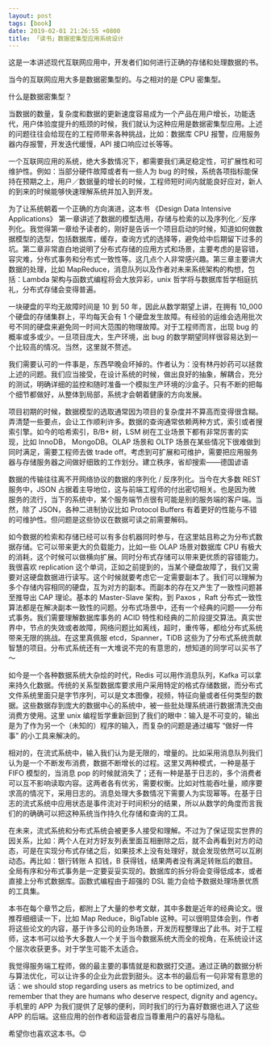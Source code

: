 ```yaml
---
layout: post
tags: [book]
date: 2019-02-01 21:26:55 +0800
title: 「读书」数据密集型应用系统设计
---
```

这是一本讲述现代互联网应用中，开发者们如何进行正确的存储和处理数据的书。



当今的互联网应用大多是数据密集型的。与之相对的是 CPU 密集型。



什么是数据密集型？



当数据的数量，复杂度和数据的更新速度容易成为一个产品在用户增长，功能迭代，用户体验度提升的瓶颈的时候，我们就认为这种应用是数据密集型应用。上述的问题往往会给现在的工程师带来各种挑战，比如：数据库 CPU 报警，应用服务器内存报警，开发迭代缓慢，API 接口响应过长等等。



一个互联网应用的系统，绝大多数情况下，都需要我们满足稳定性，可扩展性和可维护性。例如：当部分硬件故障或者有一些人为 bug 的时候，系统各项指标能保持在预期之上，用户／数据量的增长的时候，工程师短时间内就能良好应对，新人的到来的时候能够快速理解系统并加入到开发。



为了让系统朝着一个正确的方向演进，这本书 《Design Data Intensive Applications》 第一章讲述了数据的模型选用，存储与检索的以及序列化／反序列化。我觉得第一章给予读者的，刚好是告诉一个项目启动的时候，知道如何做数据模型的选型，包括数据库，缓存，查询方式的选择等，避免给中后期留下过多的坑。第二章非常直白地说明了分布式存储的应用方式和场景，主要考虑的是容错，容灾难，分布式事务和分布式一致性等。这几点个人非常感兴趣。第三章主要讲大数据的处理，比如 MapReduce，消息队列以及作者对未来系统架构的构想，包括：Lambda 架构与函数式编程将会大放异彩，unix 哲学将与数据库哲学相庭抗礼，分布式存储会变得普遍。



一块硬盘的平均无故障时间是 10 到 50 年，因此从数学期望上讲，在拥有 10_000 个硬盘的存储集群上，平均每天会有 1 个硬盘发生故障。有经验的运维会选用批次号不同的硬盘来避免同一时间大范围的物理故障。对于工程师而言，出现 bug 的概率或多或少。一旦项目庞大，生产环境，出 bug 的数学期望同样很容易达到一个比较高的情况。当然，这里就不赘述。



我们需要认可的一件事是，东西早晚会坏掉的。作者认为：没有林丹妙药可以拯救上述的问题。我们应当接受，在设计系统的时候，做出良好的抽象，解耦合，充分的测试，明确详细的监控和随时准备一个模拟生产环境的沙盒子。只有不断的把每个细节都做好，从整体到局部，系统才会朝着健康的方向发展。



项目初期的时候，数据模型的选取通常因为项目的复杂度并不算高而变得很含糊。弄清楚一些要点，会让工作顺利许多。数据的查询通常依赖两种方式，索引或者搜索引擎。如今的哈希索引，B/B+ 树，LSM 树在工业场景下都有非常厉害的实现，比如 InnoDB， MongoDB。OLAP 场景和 OLTP 场景在某些情况下很难做到同时满足，需要工程师去做 trade off。考虑到可扩展和可维护，需要把应用服务器与存储服务器之间做好细致的工作划分。建立秩序，省却搜索——德国谚语



数据的传输往往离不开网络协议的数据的序列化 / 反序列化。当今在大多数 REST 服务中，JSON 占据着主导地位，这与前端工程师的付出密切相关。也是因为微服务的流行，当下的系统中，某个服务端节点很有可能是别的服务端的客户端。当然，除了 JSON，各种二进制协议比如 Protocol Buffers 有着更好的性能与不错的可维护性。但问题是这些协议在数据可读之前需要解码。



如今数据的检索和存储已经可以有多台机器同时参与，在这里姑且称之为分布式数据存储。它可以带来更大的负载能力，比如一些 OLAP 场景对数据库 CPU 有极大的消耗，这个时候可以做横向扩展。同时分布式存储可以带来更优质的容错能力。我很喜欢 replication 这个单词，正如之前提到的，当某个硬盘故障了，我们又需要对这硬盘数据进行读写。这个时候就要考虑它一定需要副本了。我们可以理解为多个存储内容相同的硬盘，互为对方的副本。而副本的存在又产生了一致性问题甚至推导出 CAP 理论。基本的 Master-Slave 架构，到 Paxos ，Raft 分布式一致性算法都是在解决副本一致性的问题。分布式场景中，还有一个经典的问题——分布式事务。我们需要理解数据库事务的 ACID 特性和经典的二阶段提交算法。真实世界中，节点的失效或者故障，网络问题比如离线，超时，重传等，都给分布式系统带来无限的挑战。在这里真佩服 etcd，Spanner，TiDB 这些为了分布式系统贡献智慧的项目。分布式系统还有一大堆说不完的有意思的，想知道的同学可以买书了～



如今是一个各种数据系统大杂烩的时代，Redis 可以用作消息队列，Kafka 可以拿来持久化数据。传统的关系型数据库要求用户采用特定的格式存储数据，而分布式文件系统里面只是字节序列，可以是文本图像，视频，特征向量或者任何类型的数据。这些数据存到庞大的数据中心的系统中，被一些批处理系统进行数据清洗交由消费方使用。这里 unix 编程哲学重新回到了我们的眼中：输入是不可变的，输出是为了作为另一个（未知的）程序的输入，而复杂的问题是通过编写 “做好一件事” 的小工具来解决的。



相对的，在流式系统中，输入我们认为是无限的，增量的。比如采用消息队列我们认为是一个不断发布消费，数据不断增长的过程。这里又两种模式，一种是基于 FIFO 模型的，当消息 pop 的时候就消失了；还有一种是基于日志的，多个消费者可以互不影响读取内容。这两者各有优劣，需要权衡。比如对性能吞吐量，顺序要求高的情况下，采用日志的。消息处理大多数情况下需要人为实现幂等。在基于日志的流式系统中应用状态是事件流对于时间积分的结果，所以从数学的角度而言我们的的确确可以把这种系统当作持久化存储和查询的工具。



在未来，流式系统和分布式系统会被更多人接受和理解。不过为了保证现实世界的因关系，比如：两个人在对方好友列表里面互相删除之后，就不会再看到对方的动态，可是在实现分布式存储之后，如果技术上没有处理好，就会发现依然可以互刷动态。再比如：银行转账 A 扣钱，B 获得钱，结果两者没有满足转账后的数目。全局有序和分布式事务是一定要妥妥实现的。数据库的拆分将会变得低成本，或者直接上分布式数据库。函数式编程由于超强的 DSL 能力会给予数据处理场景优质的工具集。



本书在每个章节之后，都附上了大量的参考文献，其中多数是近年的经典论文。很推荐细细读一下，比如 Map Reduce，BigTable 这种。可以很明显体会到，作者将这些论文的内容，基于许多公司的业务场景，开发历程整理出了此书。对于工程师，这本书可以给予大多数人一个关于当今数据系统大而全的视角，在系统设计这个层次收获更多。对于学生可能不太适合。



我觉得服务端工程师，做的最主要的事情就是和数据打交道。通过正确的数据分析与算法优化，可以让许多的企业为此尝到甜头。这本书的最后有一句非常有意思的话：we should stop regarding users as metrics to be optimized, and remember that they are humans who deserve respect, dignity and agency。手机里的 APP 为我们提供了足够的便利，同时我们的行为喜好数据也进入了这些 APP 的后端。这些应用的创作者和运营者应当尊重用户的喜好与隐私。



希望你也喜欢这本书。😊
